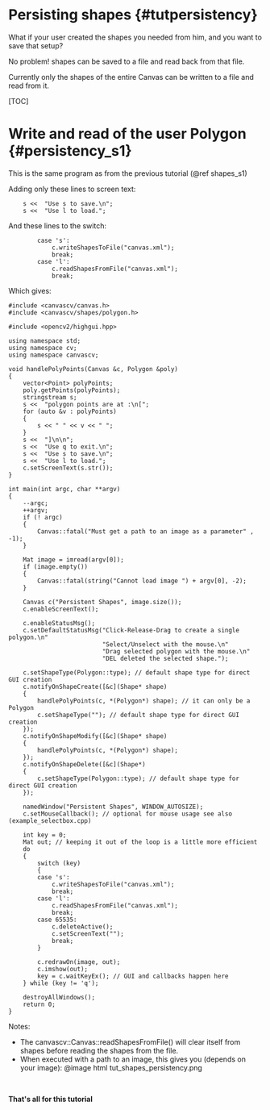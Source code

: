 Persisting shapes {#tutpersistency}
=================

What if your user created the shapes you needed from him, and you want
to save that setup?

No problem! shapes can be saved to a file and read back from that file.

Currently only the shapes of the entire Canvas can be written to a file and read
from it.

[TOC]

# Write and read of the user Polygon {#persistency_s1}

This is the same program as from the previous tutorial (@ref shapes_s1)

Adding only these lines to screen text:

~~~~~~~{.cpp}
    s <<  "Use s to save.\n";
    s <<  "Use l to load.";
~~~~~~~

And these lines to the switch:

~~~~~~~{.cpp}
        case 's':
            c.writeShapesToFile("canvas.xml");
            break;
        case 'l':
            c.readShapesFromFile("canvas.xml");
            break;
~~~~~~~

Which gives:

~~~~~~~{.cpp}
#include <canvascv/canvas.h>
#include <canvascv/shapes/polygon.h>

#include <opencv2/highgui.hpp>

using namespace std;
using namespace cv;
using namespace canvascv;

void handlePolyPoints(Canvas &c, Polygon &poly)
{
    vector<Point> polyPoints;
    poly.getPoints(polyPoints);
    stringstream s;
    s <<  "polygon points are at :\n[";
    for (auto &v : polyPoints)
    {
        s << " " << v << " ";
    }
    s <<  "]\n\n";
    s <<  "Use q to exit.\n";
    s <<  "Use s to save.\n";
    s <<  "Use l to load.";
    c.setScreenText(s.str());
}

int main(int argc, char **argv)
{
    --argc;
    ++argv;
    if (! argc)
    {
        Canvas::fatal("Must get a path to an image as a parameter" , -1);
    }

    Mat image = imread(argv[0]);
    if (image.empty())
    {
        Canvas::fatal(string("Cannot load image ") + argv[0], -2);
    }

    Canvas c("Persistent Shapes", image.size());
    c.enableScreenText();

    c.enableStatusMsg();
    c.setDefaultStatusMsg("Click-Release-Drag to create a single polygon.\n"
                          "Select/Unselect with the mouse.\n"
                          "Drag selected polygon with the mouse.\n"
                          "DEL deleted the selected shape.");

    c.setShapeType(Polygon::type); // default shape type for direct GUI creation
    c.notifyOnShapeCreate([&c](Shape* shape)
    {
        handlePolyPoints(c, *(Polygon*) shape); // it can only be a Polygon
        c.setShapeType(""); // default shape type for direct GUI creation
    });
    c.notifyOnShapeModify([&c](Shape* shape)
    {
        handlePolyPoints(c, *(Polygon*) shape);
    });
    c.notifyOnShapeDelete([&c](Shape*)
    {
        c.setShapeType(Polygon::type); // default shape type for direct GUI creation
    });

    namedWindow("Persistent Shapes", WINDOW_AUTOSIZE);
    c.setMouseCallback(); // optional for mouse usage see also (example_selectbox.cpp)

    int key = 0;
    Mat out; // keeping it out of the loop is a little more efficient
    do
    {
        switch (key)
        {
        case 's':
            c.writeShapesToFile("canvas.xml");
            break;
        case 'l':
            c.readShapesFromFile("canvas.xml");
            break;
        case 65535:
            c.deleteActive();
            c.setScreenText("");
            break;
        }

        c.redrawOn(image, out);
        c.imshow(out);
        key = c.waitKeyEx(); // GUI and callbacks happen here
    } while (key != 'q');

    destroyAllWindows();
    return 0;
}
~~~~~~~
Notes:
* The canvascv::Canvas::readShapesFromFile() will clear itself from
shapes before reading the shapes from the file.
* When executed with a path to an image, this gives you (depends on your image):
@image html tut_shapes_persistency.png
<BR>

**That's all for this tutorial**
